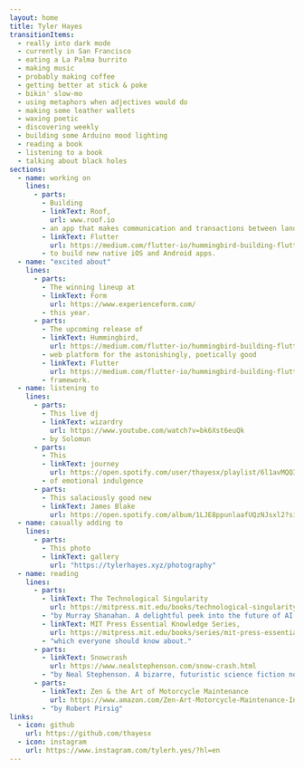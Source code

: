 ```yaml
---
layout: home
title: Tyler Hayes
transitionItems:
  - really into dark mode
  - currently in San Francisco
  - eating a La Palma burrito
  - making music
  - probably making coffee
  - getting better at stick & poke
  - bikin' slow-mo
  - using metaphors when adjectives would do
  - making some leather wallets
  - waxing poetic
  - discovering weekly
  - building some Arduino mood lighting
  - reading a book
  - listening to a book
  - talking about black holes
sections:
  - name: working on
    lines:
      - parts:
        - Building
        - linkText: Roof,
          url: www.roof.io
        - an app that makes communication and transactions between landlords, tenants, and roommates simple. Currently, using
        - linkText: Flutter
          url: https://medium.com/flutter-io/hummingbird-building-flutter-for-the-web-e687c2a023a8
        - to build new native iOS and Android apps.
  - name: "excited about"
    lines:
      - parts:
        - The winning lineup at
        - linkText: Form
          url: https://www.experienceform.com/
        - this year.
      - parts:
        - The upcoming release of
        - linkText: Hummingbird,
          url: https://medium.com/flutter-io/hummingbird-building-flutter-for-the-web-e687c2a023a8
        - web platform for the astonishingly, poetically good
        - linkText: Flutter
          url: https://medium.com/flutter-io/hummingbird-building-flutter-for-the-web-e687c2a023a8
        - framework.
  - name: listening to
    lines:
      - parts:
        - This live dj
        - linkText: wizardry
          url: https://www.youtube.com/watch?v=bk6Xst6euQk
        - by Solomun
      - parts:
        - This 
        - linkText: journey
          url: https://open.spotify.com/user/thayesx/playlist/6l1avMQQIgFahYYQWZnowO?si=_Ebvlib3Q5OBWfWNiugd_w
        - of emotional indulgence
      - parts:
        - This salaciously good new
        - linkText: James Blake
          url: https://open.spotify.com/album/1LJE8ppunlaafUQzNJsxl2?si=I8_2DoUnQza9cACrKKlX7A
  - name: casually adding to
    lines:
      - parts:
        - This photo
        - linkText: gallery
          url: "https://tylerhayes.xyz/photography"
  - name: reading
    lines:
      - parts:
        - linkText: The Technological Singularity
          url: https://mitpress.mit.edu/books/technological-singularity
        - "by Murray Shanahan. A delightful peek into the future of AI and brain emulation. Also part of the"
        - linkText: MIT Press Essential Knowledge Series,
          url: https://mitpress.mit.edu/books/series/mit-press-essential-knowledge-series
        - "which everyone should know about."
      - parts:
        - linkText: Snowcrash
          url: https://www.nealstephenson.com/snow-crash.html
        - "by Neal Stephenson. A bizarre, futuristic science fiction novel set in a digital metaverse, featuring super hacker and master swordsman, Hiro Protagonist."
      - parts:
        - linkText: Zen & the Art of Motorcycle Maintenance
          url: https://www.amazon.com/Zen-Art-Motorcycle-Maintenance-Inquiry/dp/0060589469
        - "by Robert Pirsig"
links:
  - icon: github
    url: https://github.com/thayesx
  - icon: instagram
    url: https://www.instagram.com/tylerh.yes/?hl=en
---
```

